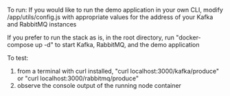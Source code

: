 To run:
If you would like to run the demo application in your own CLI, modify /app/utils/config.js with appropriate values for the address of your Kafka and RabbitMQ instances

If you prefer to run the stack as is, in the root directory, run "docker-compose up -d" to start Kafka, RabbitMQ, and the demo application

To test:
1) from a terminal with curl installed, "curl localhost:3000/kafka/produce" or "curl localhost:3000/rabbitmq/produce"
2) observe the console output of the running node container
